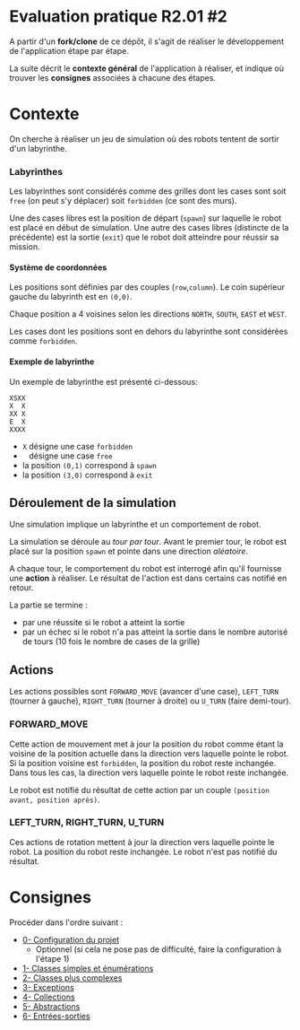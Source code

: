 # Evaluation pratique R2.01 #2

A partir d'un __fork/clone__ de ce dépôt, il s'agit de réaliser le développement de l'application étape par étape.

La suite décrit le **contexte général** de l'application à réaliser, et indique où trouver les 
**consignes** associées à chacune des étapes.

# Contexte

On cherche à réaliser un jeu de simulation où des robots tentent de sortir d'un labyrinthe.

### Labyrinthes

Les labyrinthes sont considérés comme des grilles dont les cases sont soit `free` (on peut s'y déplacer) soit `forbidden` (ce sont des murs).

Une des cases libres est la position de départ (`spawn`) sur laquelle le robot est placé en début de simulation.
Une autre des cases libres (distincte de la précédente) est la sortie (`exit`) que le robot doit atteindre pour réussir sa mission.

#### Système de coordonnées

Les positions sont définies par des couples (`row`,`column`).
Le coin supérieur gauche du labyrinth est en `(0,0)`.

Chaque position a 4 voisines selon les directions `NORTH`, `SOUTH`, `EAST` et `WEST`. 

Les cases dont les positions sont en dehors du labyrinthe sont considérées comme `forbidden`.

#### Exemple de labyrinthe

Un exemple de labyrinthe est présenté ci-dessous:
```
XSXX
X  X
XX X
E  X
XXXX
```
- `X` désigne une case `forbidden`
- ` ` désigne une case `free`
- la position `(0,1)` correspond à `spawn`
- la position `(3,0)` correspond à `exit`

## Déroulement de la simulation

Une simulation implique un labyrinthe et un comportement de robot. 

La simulation se déroule au _tour par tour_.
Avant le premier tour, le robot est placé sur la position `spawn` et pointe dans une direction _aléatoire_.

A chaque tour, le comportement du robot est interrogé afin qu'il fournisse une **action** à réaliser. Le résultat de l'action est dans certains cas notifié en retour. 

La partie se termine :
- par une réussite si le robot a atteint la sortie 
- par un échec si le robot n'a pas atteint la sortie dans le nombre autorisé de tours (10 fois le nombre de cases de la grille)

## Actions

Les actions possibles sont `FORWARD_MOVE` (avancer d'une case), `LEFT_TURN` (tourner à gauche), `RIGHT_TURN` (tourner à droite) ou `U_TURN` (faire demi-tour).

### FORWARD_MOVE

Cette action de mouvement met à jour la position du robot comme étant la voisine de la position actuelle dans la direction vers laquelle pointe le robot. 
Si la position voisine est `forbidden`, la position du robot reste inchangée. Dans tous les cas, la direction vers laquelle pointe le robot reste
inchangée.

Le robot est notifié du résultat de cette action par un couple `(position avant, position après)`. 

### LEFT_TURN, RIGHT_TURN, U_TURN

Ces actions de rotation mettent à jour la direction vers laquelle pointe le robot.
La position du robot reste inchangée. Le robot n'est pas notifié du résultat.

# Consignes

Procéder dans l'ordre suivant :

- [0- Configuration du projet](Step-0/Step-0.md)
  - Optionnel (si cela ne pose pas de difficulté, faire la configuration à l'étape 1)
- [1- Classes simples et énumérations](Step-1/Step-1.md)
- [2- Classes plus complexes](Step-2/Step-2.md)
- [3- Exceptions](Step-3/Step-3.md)
- [4- Collections](Step-4/Step-4.md)
- [5- Abstractions](Step-5/Step-5.md)
- [6- Entrées-sorties](Step-6/Step-6.md)